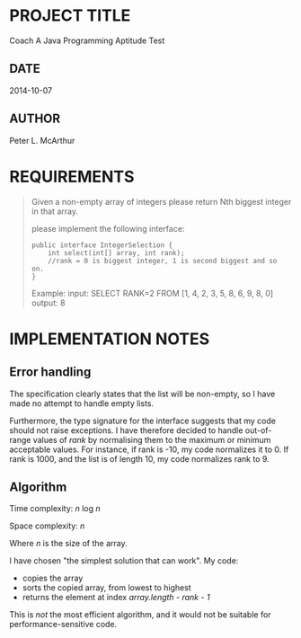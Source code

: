 PROJECT TITLE
=============

Coach A Java Programming Aptitude Test

DATE
----

2014-10-07

AUTHOR
------

Peter L. McArthur

REQUIREMENTS
============

> Given a non-empty array of integers please return Nth biggest integer in that array.
> 
> please implement the following interface:
> 
>     public interface IntegerSelection {
>         int select(int[] array, int rank); 
>         //rank = 0 is biggest integer, 1 is second biggest and so on.
>     }
> 
> Example:
> input:
>     SELECT RANK=2 FROM [1, 4, 2, 3, 5, 8, 6, 9, 8, 0]
> output:
>     8

IMPLEMENTATION NOTES
====================

Error handling
--------------

The specification clearly states that the list will be non-empty,
so I have made no attempt to handle empty lists.

Furthermore, the type signature for the interface suggests that
my code should not raise exceptions. I have therefore decided to
handle out-of-range values of *rank* by normalising them to the
maximum or minimum acceptable values.  For instance, if rank is
-10, my code normalizes it to 0.  If rank is 1000, and the list
is of length 10, my code normalizes rank to 9.

Algorithm
---------

Time complexity: *n* log *n*

Space complexity: *n*

Where *n* is the size of the array.

I have chosen "the simplest solution that can work".  My code:

 - copies the array
 - sorts the copied array, from lowest to highest
 - returns the element at index *array.length - rank - 1*

This is *not* the most efficient algorithm, and it would
not be suitable for performance-sensitive code.